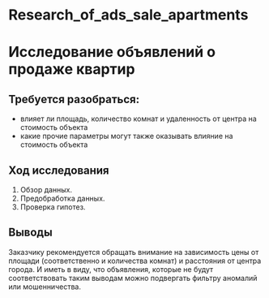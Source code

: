 # Research_of_ads_sale_apartments
# Исследование объявлений о продаже квартир
## Требуется разобраться:  
- влияет ли площадь, количество комнат и удаленность от центра на стоимость объекта  
- какие прочие параметры могут также оказывать влияние на стоимость объекта
## Ход исследования

1. Обзор данных.
 2. Предобработка данных.
 3. Проверка гипотез.


## Выводы
Заказчику рекомендуется обращать внимание на зависимость цены от площади (соответственно и количества комнат) и расстояния от центра города. И иметь в виду, что объявления, которые не будут соответствовать таким выводам можно подвергать фильтру аномалий или мошенничества.

